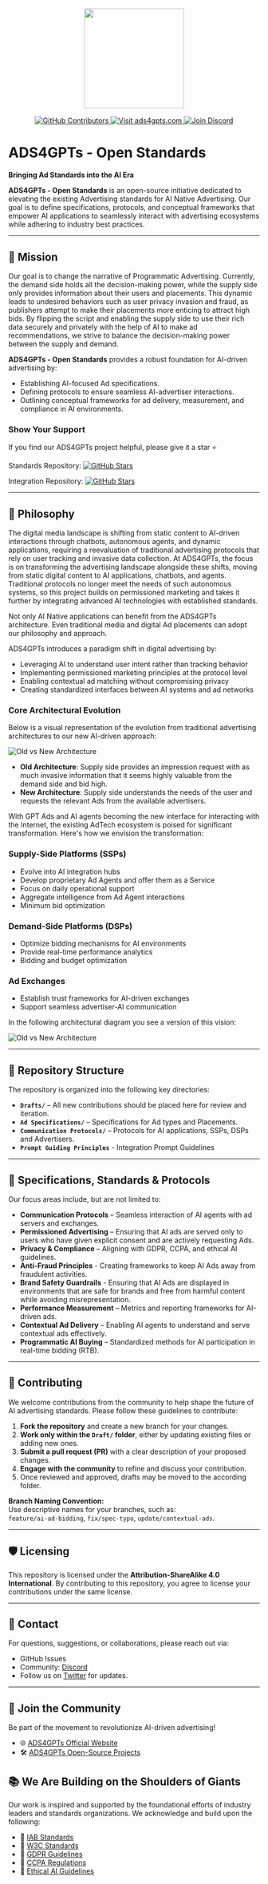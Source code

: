 <h3 align="center">
  <a name="readme-top"></a>
  <img
    src="https://cdn.prod.website-files.com/673d9c01098f16900da8bc69/673d9e478727677924833f4d_Ads4GPTs%20Wordlogo%20Large.png"
    height="200"
  >
</h3>
<div align="center">
<a href="https://GitHub.com/ADS4GPTs/ads4gpts-openstandards/graphs/contributors">
  <img src="https://img.shields.io/github/contributors/ADS4GPTs/ads4gpts-openstandards.svg" alt="GitHub Contributors">
</a>
<a href="https://ads4gpts.com">
  <img src="https://img.shields.io/badge/Visit-ads4gpts.com-orange" alt="Visit ads4gpts.com">
</a>
<a href="https://discord.gg/Q8BVQ3wZnc">
  <img src="https://img.shields.io/badge/Join-Discord-purple" alt="Join Discord">
</a>
</div>


# ADS4GPTs - Open Standards

**Bringing Ad Standards into the AI Era**  

**ADS4GPTs - Open Standards** is an open-source initiative dedicated to elevating the existing Advertising standards for AI Native Advertising. Our goal is to define specifications, protocols, and conceptual frameworks that empower AI applications to seamlessly interact with advertising ecosystems while adhering to industry best practices.

---

## 🚀 Mission

Our goal is to change the narrative of Programmatic Advertising. Currently, the demand side holds all the decision-making power, while the supply side only provides information about their users and placements. This dynamic leads to undesired behaviors such as user privacy invasion and fraud, as publishers attempt to make their placements more enticing to attract high bids. By flipping the script and enabling the supply side to use their rich data securely and privately with the help of AI to make ad recommendations, we strive to balance the decision-making power between the supply and demand.

**ADS4GPTs - Open Standards**  provides a robust foundation for AI-driven advertising by:

- Establishing AI-focused Ad specifications.
- Defining protocols to ensure seamless AI-advertiser interactions.
- Outlining conceptual frameworks for ad delivery, measurement, and compliance in AI environments.


### Show Your Support

If you find our ADS4GPTs project helpful, please give it a star ⭐️

Standards Repository: [![GitHub Stars](https://img.shields.io/github/stars/ADS4GPTs/ads4gpts-openstandards?style=social)](https://github.com/ADS4GPTs/ads4gpts-openstandards/stargazers)

Integration Repository: [![GitHub Stars](https://img.shields.io/github/stars/ADS4GPTs/ads4gpts?style=social)](https://github.com/ADS4GPTs/ads4gpts/stargazers)

---

## 🧠 Philosophy

The digital media landscape is shifting from static content to AI-driven interactions through chatbots, autonomous agents, and dynamic applications, requiring a reevaluation of traditional advertising protocols that rely on user tracking and invasive data collection. At ADS4GPTs, the focus is on transforming the advertising landscape alongside these shifts, moving from static digital content to AI applications, chatbots, and agents. Traditional protocols no longer meet the needs of such autonomous systems, so this project builds on permissioned marketing and takes it further by integrating advanced AI technologies with established standards.

Not only AI Native applications can benefit from the ADS4GPTs architecture. Even traditional media and digital Ad placements can adopt our philosophy and approach.

ADS4GPTs introduces a paradigm shift in digital advertising by:

- Leveraging AI to understand user intent rather than tracking behavior
- Implementing permissioned marketing principles at the protocol level
- Enabling contextual ad matching without compromising privacy
- Creating standardized interfaces between AI systems and ad networks

### Core Architectural Evolution

Below is a visual representation of the evolution from traditional advertising architectures to our new AI-driven approach:

![Old vs New Architecture](Drafts/img/newvsold.png)

- **Old Architecture**: Supply side provides an impression request with as much invasive information that it seems highly valuable from the demand side and bid high.
- **New Architecture**: Supply side understands the needs of the user and requests the relevant Ads from the available advertisers. 

With GPT Ads and AI agents becoming the new interface for interacting with the Internet, the existing AdTech ecosystem is poised for significant transformation. Here's how we envision the transformation:

### Supply-Side Platforms (SSPs)
- Evolve into AI integration hubs
- Develop proprietary Ad Agents and offer them as a Service
- Focus on daily operational support
- Aggregate intelligence from Ad Agent interactions
- Minimum bid optimization

### Demand-Side Platforms (DSPs) 
- Optimize bidding mechanisms for AI environments
- Provide real-time performance analytics
- Bidding and budget optimization

### Ad Exchanges 
- Establish trust frameworks for AI-driven exchanges
- Support seamless advertiser-AI communication


In the following architectural diagram you see a version of this vision:

![Old vs New Architecture](Drafts/img/ADS4GPTs%20general%20architecture.png)

---

## 📂 Repository Structure

The repository is organized into the following key directories:

- **`Drafts/`** – All new contributions should be placed here for review and iteration.
- **`Ad Specifications/`** – Specifications for Ad types and Placements.
- **`Communication Protocols/`** – Protocols for AI applications, SSPs, DSPs and Advertisers.
- **`Prompt Guiding Principles`** - Integration Prompt Guidelines

---

## 📖 Specifications, Standards & Protocols

Our focus areas include, but are not limited to:

- **Communication Protocols** – Seamless interaction of AI agents with ad servers and exchanges.
- **Permissioned Advertising** – Ensuring that AI ads are served only to users who have given explicit consent and are actively requesting Ads.
- **Privacy & Compliance** – Aligning with GDPR, CCPA, and ethical AI guidelines.
- **Anti-Fraud Principles** - Creating frameworks to keep AI Ads away from fraudulent activities.
- **Brand Safety Guardrails** - Ensuring that AI Ads are displayed in environments that are safe for brands and free from harmful content while avoiding misrepresentation.
- **Performance Measurement** – Metrics and reporting frameworks for AI-driven ads.
- **Contextual Ad Delivery** – Enabling AI agents to understand and serve contextual ads effectively.
- **Programmatic AI Buying** – Standardized methods for AI participation in real-time bidding (RTB).

---

## 🤝 Contributing

We welcome contributions from the community to help shape the future of AI advertising standards. Please follow these guidelines to contribute:

1. **Fork the repository** and create a new branch for your changes.
2. **Work only within the `Draft/` folder**, either by updating existing files or adding new ones.
3. **Submit a pull request (PR)** with a clear description of your proposed changes.
4. **Engage with the community** to refine and discuss your contribution.
5. Once reviewed and approved, drafts may be moved to the according folder.

**Branch Naming Convention:**  
Use descriptive names for your branches, such as:  
`feature/ai-ad-bidding`, `fix/spec-typo`, `update/contextual-ads`.

---

## 🛡️ Licensing

This repository is licensed under the **Attribution-ShareAlike 4.0 International**. By contributing to this repository, you agree to license your contributions under the same license.

---

## 📧 Contact

For questions, suggestions, or collaborations, please reach out via:

- GitHub Issues
- Community: [Discord](https://discord.gg/Q8BVQ3wZnc)
- Follow us on [Twitter](https://twitter.com/ads4gpts) for updates.

---

## 🌟 Join the Community

Be part of the movement to revolutionize AI-driven advertising! 

- 🌐 [ADS4GPTs Official Website](https://ads4gpts.com)
- 🛠️ [ADS4GPTs Open-Source Projects](https://github.com/ADS4GPTs)

## 📚 We Are Building on the Shoulders of Giants

Our work is inspired and supported by the foundational efforts of industry leaders and standards organizations. We acknowledge and build upon the following:

- 📖 [IAB Standards](https://www.iab.com/)
- 📖 [W3C Standards](https://www.w3.org/standards/)
- 📖 [GDPR Guidelines](https://gdpr.eu/)
- 📖 [CCPA Regulations](https://oag.ca.gov/privacy/ccpa)
- 📖 [Ethical AI Guidelines](https://www.un.org/en/ethics/ethical-ai)
